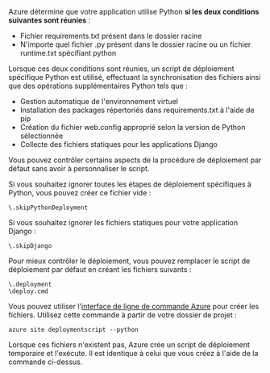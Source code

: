 ﻿Azure détermine que votre application utilise Python **si les deux conditions suivantes sont réunies** :

- Fichier requirements.txt présent dans le dossier racine
- N'importe quel fichier .py présent dans le dossier racine ou un fichier runtime.txt spécifiant python

Lorsque ces deux conditions sont réunies, un script de déploiement spécifique Python est utilisé, effectuant la synchronisation des fichiers ainsi que des opérations supplémentaires Python tels que :

- Gestion automatique de l'environnement virtuel
- Installation des packages répertoriés dans requirements.txt à l'aide de pip
- Création du fichier web.config approprié selon la version de Python sélectionnée
- Collecte des fichiers statiques pour les applications Django

Vous pouvez contrôler certains aspects de la procédure de déploiement par défaut sans avoir à personnaliser le script.

Si vous souhaitez ignorer toutes les étapes de déploiement spécifiques à Python, vous pouvez créer ce fichier vide :

    \.skipPythonDeployment

Si vous souhaitez ignorer les fichiers statiques pour votre application Django :

    \.skipDjango 

Pour mieux contrôler le déploiement, vous pouvez remplacer le script de déploiement par défaut en créant les fichiers suivants :

    \.deployment
    \deploy.cmd

Vous pouvez utiliser l'[interface de ligne de commande Azure][] pour créer les fichiers.  Utilisez cette commande à partir de votre dossier de projet :

    azure site deploymentscript --python

Lorsque ces fichiers n'existent pas, Azure crée un script de déploiement temporaire et l'exécute.  Il est identique à celui que vous créez à l'aide de la commande ci-dessus.

[Interface de ligne de commande Azure]: http://azure.microsoft.com/downloads/
<!--HONumber=42-->
